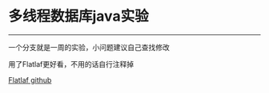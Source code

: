 # 多线程数据库java实验

---

一个分支就是一周的实验，小问题建议自己查找修改

用了Flatlaf更好看，不用的话自行注释掉

[Flatlaf github](https://github.com/JFormDesigner/FlatLaf)
